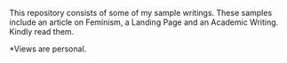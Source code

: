 This repository consists of some of my sample writings.
These samples include an article on Feminism, a Landing Page and an Academic Writing.
Kindly read them.

*Views are personal.
